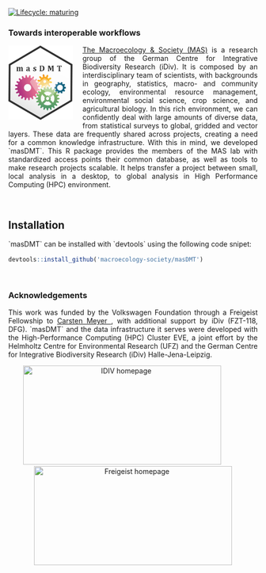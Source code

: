 <!-- badges: start -->
[![Lifecycle: maturing](https://img.shields.io/badge/lifecycle-maturing-blue.svg)](https://www.tidyverse.org/lifecycle/#maturing)
<!-- badges: end -->

### Towards interoperable workflows
<img src="docs/masDMT_logo.png" width=130/ style="float:left;margin-right:20px;margin-bottom:20px;">
<p align="justify">
<a href="https://www.idiv.de/en/groups-and-people/core-groups/macroecosocial.html">The Macroecology & Society (MAS)</a> is a research group of the German Centre for Integrative Biodiversity Research (iDiv). It is composed by an interdisciplinary team of scientists, with backgrounds in geography, statistics, macro- and community ecology, environmental resource management, environmental social science, crop science, and agricultural biology. In this rich environment, we can confidently deal with large amounts of diverse data, from statistical surveys to global, gridded and vector layers. These data are frequently shared across projects, creating a need for a common knowledge infrastructure. With this in mind, we developed `masDMT`. This R package provides the members of the MAS lab with standardized access points their common database, as well as tools to make research projects scalable. It helps transfer a project between small, local analysis in a desktop, to global analysis in High Performance Computing (HPC) environment.
</p>

<br>

## Installation
<p align="justify">
`masDMT` can be installed with `devtools` using the following code snipet:
</p>

```r
devtools::install_github('macroecology-society/masDMT')
```

<br>

### Acknowledgements
<p align="justify">
This work was funded by the Volkswagen Foundation through a Freigeist Fellowship to <a href="https://orcid.org/0000-0003-3927-5856">Carsten Meyer <i class="fab fa-orcid"></i></a>, with additional support by iDiv (FZT-118, DFG). `masDMT` and the data infrastructure it serves were developed with the High-Performance Computing (HPC) Cluster EVE, a joint effort by the Helmholtz Centre for Environmental Research (UFZ) and the German Centre for Integrative Biodiversity Research (iDiv) Halle-Jena-Leipzig.
</p>

<div align="center">
<a href="https://www.idiv.de/en/groups-and-people/core-groups/macroecosocial.html"><img src="https://www.idiv.de/fileadmin/templates/images/socialimage.png" width="400" height="200" title="IDIV homepage"/></a>&nbsp;&nbsp;&nbsp;&nbsp;&nbsp;&nbsp;&nbsp;&nbsp;&nbsp;&nbsp;&nbsp;<a href="https://www.volkswagenstiftung.de/en/funding/our-funding-portfolio-at-a-glance/freigeist-fellowships"><img src="https://www.volkswagenstiftung.de/sites/default/files/images/2018Freigeist_Logo_web_blau.jpg" width="400" height="200" title="Freigeist homepage"/></a>
</div>

<br>
